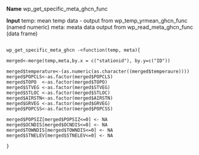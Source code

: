 **Name**
wp_get_specific_meta_ghcn_func

**Input**
temp: mean temp data - output from wp_temp_yrmean_ghcn_func (named numeric)
meta: meata data output from wp_read_meta_ghcn_func (data frame)

```{r}

wp_get_specific_meta_ghcn -<function(temp, meta){

merged<-merge(temp,meta,by.x = c("stationid"), by.y=c("ID"))
  
merged$temperature<-(as.numeric(as.character((merged$temperaure))))
merged$POPCLS<-as.factor(merged$POPCLS)
merged$TOPO  <-as.factor(merged$TOPO)
merged$STVEG <-as.factor(merged$STVEG)
merged$STLOC <-as.factor(merged$STLOC)
merged$AIRSTN<-as.factor(merged$AIRSTN)
merged$GRVEG <-as.factor(merged$GRVEG)
merged$POPCSS<-as.factor(merged$POPCSS)

merged$POPSIZ[merged$POPSIZ<=0] <- NA
merged$OCNDIS[merged$OCNDIS<=0] <- NA
merged$TOWNDIS[merged$TOWNDIS<=0] <- NA
merged$STNELEV[merged$STNELEV<=0] <- NA

}

```



